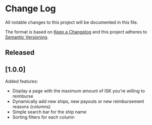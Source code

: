 # Change Log

All notable changes to this project will be documented in this file.

The format is based on [Keep a Changelog](http://keepachangelog.com/)
and this project adheres to [Semantic Versioning](http://semver.org/).

## Released

## [1.0.0]
Added features:
- Display a page with the maximum amount of ISK you're willing to reimburse 
- Dynamically add new ships, new payouts or new reimbursement reasons (columns)
- Simple search bar for the ship name
- Sorting filters for each column